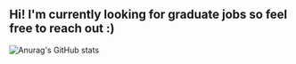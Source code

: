 ## Hi! I'm currently looking for graduate jobs so feel free to reach out :)

![Anurag's GitHub stats](https://github-readme-stats.vercel.app/api?username=MiguelReid&show_icons=true)
